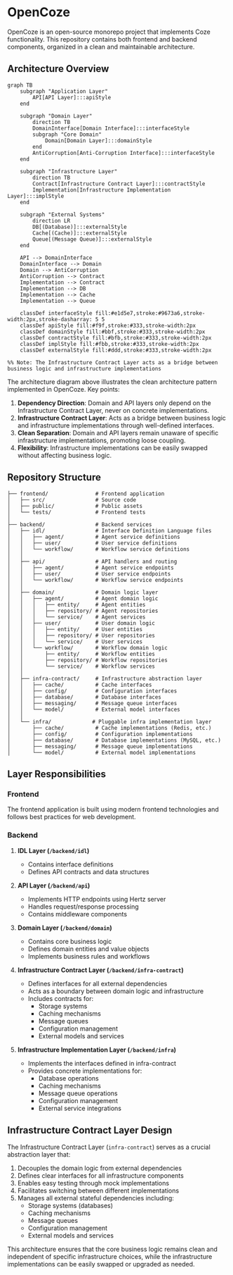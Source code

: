 # OpenCoze

OpenCoze is an open-source monorepo project that implements Coze functionality. This repository contains both frontend and backend components, organized in a clean and maintainable architecture.

## Architecture Overview

```mermaid
graph TB
    subgraph "Application Layer"
        API[API Layer]:::apiStyle
    end

    subgraph "Domain Layer"
        direction TB
        DomainInterface[Domain Interface]:::interfaceStyle
        subgraph "Core Domain"
            Domain[Domain Layer]:::domainStyle
        end
        AntiCorruption[Anti-Corruption Interface]:::interfaceStyle
    end

    subgraph "Infrastructure Layer"
        direction TB
        Contract[Infrastructure Contract Layer]:::contractStyle
        Implementation[Infrastructure Implementation Layer]:::implStyle
    end

    subgraph "External Systems"
        direction LR
        DB[(Database)]:::externalStyle
        Cache[(Cache)]:::externalStyle
        Queue[(Message Queue)]:::externalStyle
    end

    API --> DomainInterface
    DomainInterface --> Domain
    Domain --> AntiCorruption
    AntiCorruption --> Contract
    Implementation --> Contract
    Implementation --> DB
    Implementation --> Cache
    Implementation --> Queue

    classDef interfaceStyle fill:#e1d5e7,stroke:#9673a6,stroke-width:2px,stroke-dasharray: 5 5
    classDef apiStyle fill:#f9f,stroke:#333,stroke-width:2px
    classDef domainStyle fill:#bbf,stroke:#333,stroke-width:2px
    classDef contractStyle fill:#bfb,stroke:#333,stroke-width:2px
    classDef implStyle fill:#fbb,stroke:#333,stroke-width:2px
    classDef externalStyle fill:#ddd,stroke:#333,stroke-width:2px

%% Note: The Infrastructure Contract Layer acts as a bridge between business logic and infrastructure implementations
```

The architecture diagram above illustrates the clean architecture pattern implemented in OpenCoze. Key points:

1. **Dependency Direction**: Domain and API layers only depend on the Infrastructure Contract Layer, never on concrete implementations.
2. **Infrastructure Contract Layer**: Acts as a bridge between business logic and infrastructure implementations through well-defined interfaces.
3. **Clean Separation**: Domain and API layers remain unaware of specific infrastructure implementations, promoting loose coupling.
4. **Flexibility**: Infrastructure implementations can be easily swapped without affecting business logic.

## Repository Structure

```
├── frontend/               # Frontend application
│   ├── src/                # Source code
│   ├── public/             # Public assets
│   └── tests/              # Frontend tests
│
├── backend/                # Backend services
│   ├── idl/                # Interface Definition Language files
│   │   ├── agent/          # Agent service definitions
│   │   ├── user/           # User service definitions
│   │   └── workflow/       # Workflow service definitions
│   │
│   ├── api/                # API handlers and routing
│   │   ├── agent/          # Agent service endpoints
│   │   ├── user/           # User service endpoints
│   │   └── workflow/       # Workflow service endpoints
│   │
│   ├── domain/             # Domain logic layer
│   │   ├── agent/          # Agent domain logic
│   │   │   ├── entity/     # Agent entities
│   │   │   ├── repository/ # Agent repositories
│   │   │   └── service/    # Agent services
│   │   ├── user/           # User domain logic
│   │   │   ├── entity/     # User entities
│   │   │   ├── repository/ # User repositories
│   │   │   └── service/    # User services
│   │   └── workflow/       # Workflow domain logic
│   │       ├── entity/     # Workflow entities
│   │       ├── repository/ # Workflow repositories
│   │       └── service/    # Workflow services
│   │
│   ├── infra-contract/     # Infrastructure abstraction layer
│   │   ├── cache/          # Cache interfaces
│   │   ├── config/         # Configuration interfaces
│   │   ├── database/       # Database interfaces
│   │   ├── messaging/      # Message queue interfaces
│   │   └── model/          # External model interfaces
│   │
│   └── infra/             # Pluggable infra implementation layer
│       ├── cache/          # Cache implementations (Redis, etc.)
│       ├── config/         # Configuration implementations
│       ├── database/       # Database implementations (MySQL, etc.)
│       ├── messaging/      # Message queue implementations
│       └── model/          # External model implementations
```

## Layer Responsibilities

### Frontend
The frontend application is built using modern frontend technologies and follows best practices for web development.

### Backend

1. **IDL Layer (`/backend/idl`)**
   - Contains interface definitions
   - Defines API contracts and data structures

2. **API Layer (`/backend/api`)**
   - Implements HTTP endpoints using Hertz server
   - Handles request/response processing
   - Contains middleware components

3. **Domain Layer (`/backend/domain`)**
   - Contains core business logic
   - Defines domain entities and value objects
   - Implements business rules and workflows

4. **Infrastructure Contract Layer (`/backend/infra-contract`)**
   - Defines interfaces for all external dependencies
   - Acts as a boundary between domain logic and infrastructure
   - Includes contracts for:
     * Storage systems
     * Caching mechanisms
     * Message queues
     * Configuration management
     * External models and services

5. **Infrastructure Implementation Layer (`/backend/infra`)**
   - Implements the interfaces defined in infra-contract
   - Provides concrete implementations for:
     * Database operations
     * Caching mechanisms
     * Message queue operations
     * Configuration management
     * External service integrations

## Infrastructure Contract Layer Design

The Infrastructure Contract Layer (`infra-contract`) serves as a crucial abstraction layer that:

1. Decouples the domain logic from external dependencies
2. Defines clear interfaces for all infrastructure components
3. Enables easy testing through mock implementations
4. Facilitates switching between different implementations
5. Manages all external stateful dependencies including:
   - Storage systems (databases)
   - Caching mechanisms
   - Message queues
   - Configuration management
   - External models and services

This architecture ensures that the core business logic remains clean and independent of specific infrastructure choices, while the infrastructure implementations can be easily swapped or upgraded as needed.
